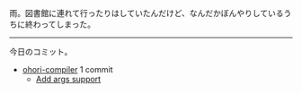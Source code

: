 雨。図書館に連れて行ったりはしていたんだけど、なんだかぼんやりしているうちに終わってしまった。

---

今日のコミット。

- [ohori-compiler](https://github.com/bouzuya/ohori-compiler) 1 commit
  - [Add args support](https://github.com/bouzuya/ohori-compiler/commit/94b83efca5b952b4672b8029ea610e1a13477e78)

